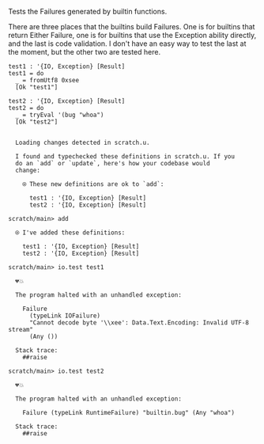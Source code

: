 Tests the Failures generated by builtin functions.

There are three places that the builtins build Failures. One is for
builtins that return Either Failure, one is for builtins that use the
Exception ability directly, and the last is code validation. I don't
have an easy way to test the last at the moment, but the other two are
tested here.

``` unison
test1 : '{IO, Exception} [Result]
test1 = do
  _ = fromUtf8 0xsee
  [Ok "test1"]

test2 : '{IO, Exception} [Result]
test2 = do
  _ = tryEval '(bug "whoa")
  [Ok "test2"]
```

``` ucm :added-by-ucm

  Loading changes detected in scratch.u.

  I found and typechecked these definitions in scratch.u. If you
  do an `add` or `update`, here's how your codebase would
  change:

    ⍟ These new definitions are ok to `add`:
    
      test1 : '{IO, Exception} [Result]
      test2 : '{IO, Exception} [Result]
```

``` ucm
scratch/main> add

  ⍟ I've added these definitions:

    test1 : '{IO, Exception} [Result]
    test2 : '{IO, Exception} [Result]
```

``` ucm :error
scratch/main> io.test test1

  💔💥

  The program halted with an unhandled exception:

    Failure
      (typeLink IOFailure)
      "Cannot decode byte '\\xee': Data.Text.Encoding: Invalid UTF-8 stream"
      (Any ())

  Stack trace:
    ##raise
```

``` ucm :error
scratch/main> io.test test2

  💔💥

  The program halted with an unhandled exception:

    Failure (typeLink RuntimeFailure) "builtin.bug" (Any "whoa")

  Stack trace:
    ##raise
```
